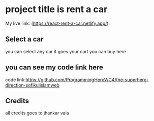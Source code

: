 # project title is rent a car

My live link: (https://react-rent-a-car.netlify.app/).

## Select a car
you can select any car it goes your cart you can buy here
## you can see my code link here
code link:https://github.com/ProgrammingHeroWC4/the-superhero-direction-sofikulislamweb
## Credits
all credits goes to jhankar vaia

